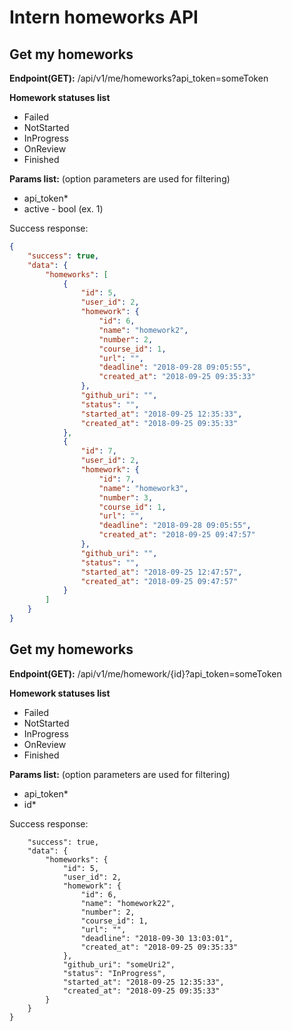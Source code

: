 # Intern homeworks API

## Get my homeworks
**Endpoint(GET):** /api/v1/me/homeworks?api_token=someToken

**Homework statuses list**
+ Failed
+ NotStarted
+ InProgress
+ OnReview
+ Finished

**Params list:** (option parameters are used for filtering)
+ api_token*
+ active - bool  (ex. 1)

Success response:
```json
{
    "success": true,
    "data": {
        "homeworks": [
            {
                "id": 5,
                "user_id": 2,
                "homework": {
                    "id": 6,
                    "name": "homework2",
                    "number": 2,
                    "course_id": 1,
                    "url": "",
                    "deadline": "2018-09-28 09:05:55",
                    "created_at": "2018-09-25 09:35:33"
                },
                "github_uri": "",
                "status": "",
                "started_at": "2018-09-25 12:35:33",
                "created_at": "2018-09-25 09:35:33"
            },
            {
                "id": 7,
                "user_id": 2,
                "homework": {
                    "id": 7,
                    "name": "homework3",
                    "number": 3,
                    "course_id": 1,
                    "url": "",
                    "deadline": "2018-09-28 09:05:55",
                    "created_at": "2018-09-25 09:47:57"
                },
                "github_uri": "",
                "status": "",
                "started_at": "2018-09-25 12:47:57",
                "created_at": "2018-09-25 09:47:57"
            }
        ]
    }
}
```

## Get my homeworks
**Endpoint(GET):** /api/v1/me/homework/{id}?api_token=someToken

**Homework statuses list**
+ Failed
+ NotStarted
+ InProgress
+ OnReview
+ Finished

**Params list:** (option parameters are used for filtering)
+ api_token*
+ id*

Success response:
```json{
    "success": true,
    "data": {
        "homeworks": {
            "id": 5,
            "user_id": 2,
            "homework": {
                "id": 6,
                "name": "homework22",
                "number": 2,
                "course_id": 1,
                "url": "",
                "deadline": "2018-09-30 13:03:01",
                "created_at": "2018-09-25 09:35:33"
            },
            "github_uri": "someUri2",
            "status": "InProgress",
            "started_at": "2018-09-25 12:35:33",
            "created_at": "2018-09-25 09:35:33"
        }
    }
}
```

